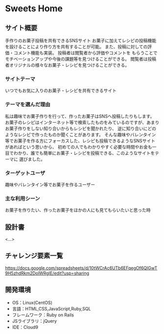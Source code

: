 # Sweets Home

## サイト概要
手作りのお菓子投稿を共有できるSNSサイト
お菓子に加えてレシピの投稿機能を設けることにより作り方を共有することが可能。
また、投稿に対しての評価・コメント機能も実装。
投稿者は閲覧者から評価やコメントを
もらうことでモチベーションアップや今後の課題等を見つけることができる。
閲覧者は投稿者オリジナルの様々なお菓子・レシピを見つけることができる。

### サイトテーマ
いつでもお気に入りのお菓子・レシピを共有できるサイト

### テーマを選んだ理由
私は趣味でお菓子作りを行って、作ったお菓子はSNSへ投稿したりもします。
お菓子のレシピはインターネット等で検索したものをみているのですが、あまりお菓子作りをしない知り合いからもレシピを聞かれたり、
逆に知り合いにどのようなレシピで作ったものか聞くことがあります。
そんな趣味やバレンタイン等でお菓子を作る方にフォーカスした、レシピも投稿できるようなSNSサイトがあればという思いから、
初めての人でもわかりやすく必要な時間やお金も一目でわかり、誰でも簡単にお菓子・レシピを投稿できる、このようなサイトをテーマに
選びました。



### ターゲットユーザ
趣味やバレンタイン等でお菓子を作るユーザー

### 主な利用シーン
お菓子を作りたい、作ったお菓子をほかの人にも見てもらいたいと思った時

## 設計書
<...>

## チャレンジ要素一覧
https://docs.google.com/spreadsheets/d/10tWCrAc6UTb6EFqegOf6QIGwT9H5zhdRkm2DolWRgIE/edit?usp=sharing

## 開発環境
- OS：Linux(CentOS)
- 言語：HTML,CSS,JavaScript,Ruby,SQL
- フレームワーク：Ruby on Rails
- JSライブラリ：jQuery
- IDE：Cloud9
